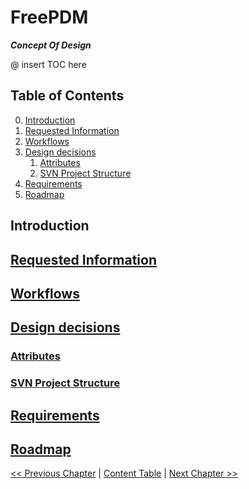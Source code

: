 # FreePDM

***Concept Of Design***

@ insert TOC here
## Table of Contents
0. [Introduction](#Introduction)
1. [Requested Information](#Requested%20Information)
2. [Workflows](#Workflows)
3. [Design decisions](#Design%20decisions)
	1. [Attributes](#Attributes)
	2. [SVN Project Structure](#SVN%20Project%20Structure)
4. [Requirements](#Requirements)
5. [Roadmap](#Roadmap)

## Introduction

## [Requested Information](FreePDM_01-RequestedInformation.md)

## [Workflows](FreePDM_02-Workflows.md)

## [Design decisions](FreePDM_03-DesignDecisions.md)

### [Attributes](FreePDM_03-1-Attributes.md)

### [SVN Project Structure](FreePDM_03-2-SVNProjectStructure.md)

## [Requirements](FreePDM_04-Requirements.md)

## [Roadmap](FreePDM_05-Roadmap.md)

[<< Previous Chapter]() | [Content Table](README.md) | [Next Chapter >>](FreePDM_01-RequestedInformation.md)

